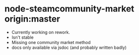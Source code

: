 # node-steamcommunity-market origin:master
- Currently working on rework.
- Isn't stable
- Missing one community market method
- docs only available via jsdoc (and probably written badly)
